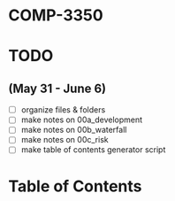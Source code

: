# COMP-3350
# TODO 
## (May 31 - June 6)
- [ ] organize files & folders
- [ ] make notes on 00a_development
- [ ] make notes on 00b_waterfall
- [ ] make notes on 00c_risk
- [ ] make table of contents generator script
# Table of Contents
